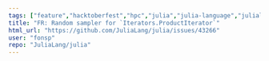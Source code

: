 ```yaml
---
tags: ["feature","hacktoberfest","hpc","julia","julia-language","julialang","machine-learning","numerical","programming-language","randomness","science","scientific"]
title: "FR: Random sampler for `Iterators.ProductIterator`"
html_url: "https://github.com/JuliaLang/julia/issues/43266"
user: "fonsp"
repo: "JuliaLang/julia"
---
```


